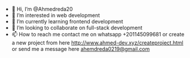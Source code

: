 - 👋 Hi, I’m @Ahmedreda20
- 👀 I’m interested in web development
- 🌱 I’m currently learning frontend development
- 💞️ I’m looking to collaborate on full-stack development
- 📫 How to reach me contact me on whatsapp +201145099681 or create a new project from here http://www.ahmed-dev.xyz/createproject.html or send me a message here 
ahemdreda0219@gmail.com


